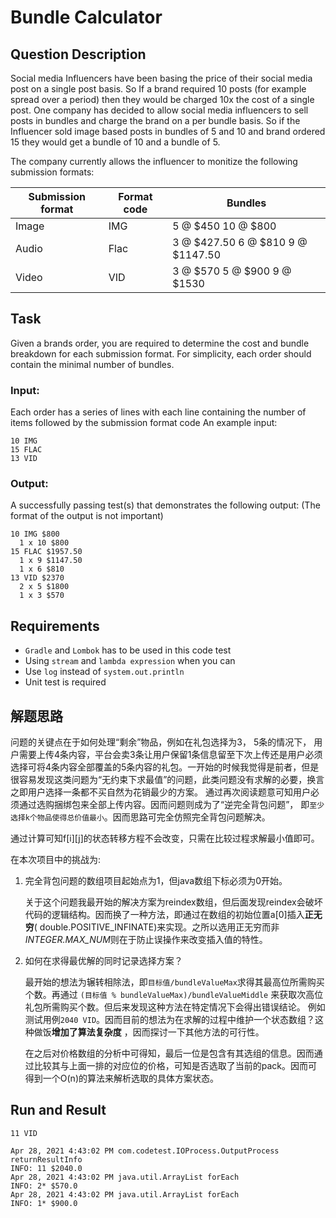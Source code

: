 # Bundle Calculator

## Question Description

Social media Influencers have been basing the price of their social media post on a single post
basis. So If a brand required 10 posts (for example spread over a period) then they would be charged
10x the cost of a single post. One company has decided to allow social media influencers to sell
posts in bundles and charge the brand on a per bundle basis. So if the Influencer sold image based
posts in bundles of 5 and 10 and brand ordered 15 they would get a bundle of 10 and a bundle of 5.

The company currently allows the influencer to monitize the following submission formats:

Submission format | Format code | Bundles
----------------- | ----------- | -------
Image | IMG | 5 @ $450 10 @ $800
Audio | Flac | 3 @ $427.50 6 @ $810 9 @ $1147.50
Video | VID | 3 @ $570 5 @ $900 9 @ $1530

## Task

Given a brands order, you are required to determine the cost and bundle breakdown for each
submission format. For simplicity, each order should contain the minimal number of bundles.

### Input:

Each order has a series of lines with each line containing the number of items followed by the
submission format code An example input:

```
10 IMG
15 FLAC
13 VID
```

### Output:

A successfully passing test(s) that demonstrates the following output: (The format of the output is
not important)

```
10 IMG $800
  1 x 10 $800
15 FLAC $1957.50
  1 x 9 $1147.50
  1 x 6 $810
13 VID $2370
  2 x 5 $1800
  1 x 3 $570
```

## Requirements

* `Gradle` and `Lombok` has to be used in this code test
* Using `stream` and `lambda expression` when you can
* Use `log` instead of `system.out.println`
* Unit test is required

## 解题思路

问题的关键点在于如何处理“剩余”物品，例如在礼包选择为3， 5条的情况下，
用户需要上传4条内容，平台会卖3条让用户保留1条信息留至下次上传还是用户必须选择可将4条内容全部覆盖的5条内容的礼包。一开始的时候我觉得是前者，但是很容易发现这类问题为“无约束下求最值”的问题，此类问题没有求解的必要，换言之即用户选择一条都不买自然为花销最少的方案。
通过再次阅读题意可知用户必须通过选购捆绑包来全部上传内容。因而问题则成为了“逆完全背包问题”， 即`至少选择k个物品使得总价值最小`。因而思路可完全仿照完全背包问题解决。

通过计算可知f[i][j]的状态转移方程不会改变，只需在比较过程求解最小值即可。

在本次项目中的挑战为:

1. 完全背包问题的数组项目起始点为1，但java数组下标必须为0开始。

   关于这个问题我最开始的解决方案为reindex数组，但后面发现reindex会破坏代码的逻辑结构。因而换了一种方法，即通过在数组的初始位置a[0]插入**正无穷**(
   double.POSITIVE_INFINATE)来实现。之所以选用正无穷而非*INTEGER.MAX_NUM*则在于防止误操作来改变插入值的特性。

2. 如何在求得最优解的同时记录选择方案？

   最开始的想法为辗转相除法，即`目标值/bundleValueMax`求得其最高位所需购买个数。再通过 `(目标值 % bundleValueMax)/bundleValueMiddle`
   来获取次高位礼包所需购买个数。但后来发现这种方法在特定情况下会得出错误结论。 例如测试用例`2040 VID`。因而目前的想法为在求解的过程中维护一个状态数组？这种做饭**增加了算法复杂度**
   ，因而探讨一下其他方法的可行性。

   在之后对价格数组的分析中可得知，最后一位是包含有其选组的信息。因而通过比较其与上面一排的对应位的价格，可知是否选取了当前的pack。因而可得到一个O(n)的算法来解析选取的具体方案状态。

## Run and Result

```
11 VID

Apr 28, 2021 4:43:02 PM com.codetest.IOProcess.OutputProcess returnResultInfo
INFO: 11 $2040.0
Apr 28, 2021 4:43:02 PM java.util.ArrayList forEach
INFO: 2* $570.0
Apr 28, 2021 4:43:02 PM java.util.ArrayList forEach
INFO: 1* $900.0
```





